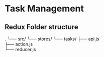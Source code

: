 # Task Management 

## Redux Folder structure 
.
└── src/
    └── stores/
        └── tasks/
            ├── api.js   
            ├── action.js  
            └── reducer.js

